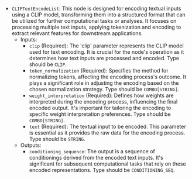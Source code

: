 - `CLIPTextEncodeList`: This node is designed for encoding textual inputs using a CLIP model, transforming them into a structured format that can be utilized for further computational tasks or analyses. It focuses on processing multiple text inputs, applying tokenization and encoding to extract relevant features for downstream applications.
    - Inputs:
        - `clip` (Required): The 'clip' parameter represents the CLIP model used for text encoding. It is crucial for the node's operation as it determines how text inputs are processed and encoded. Type should be `CLIP`.
        - `token_normalization` (Required): Specifies the method for normalizing tokens, affecting the encoding process's outcome. It plays a significant role in adjusting the encoding based on the chosen normalization strategy. Type should be `COMBO[STRING]`.
        - `weight_interpretation` (Required): Defines how weights are interpreted during the encoding process, influencing the final encoded output. It's important for tailoring the encoding to specific weight interpretation preferences. Type should be `COMBO[STRING]`.
        - `text` (Required): The textual input to be encoded. This parameter is essential as it provides the raw data for the encoding process. Type should be `STRING`.
    - Outputs:
        - `conditioning_sequence`: The output is a sequence of conditionings derived from the encoded text inputs. It's significant for subsequent computational tasks that rely on these encoded representations. Type should be `CONDITIONING_SEQ`.
